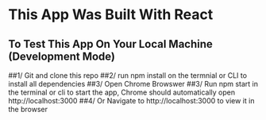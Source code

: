 # This App Was Built With React
## To Test This App On Your Local Machine (Development Mode)
##1/ Git and clone this repo
##2/ run npm install on the termnial or CLI to install all dependencies
##3/ Open Chrome Browswer
##3/ Run npm start in the terminal or cli to start the app, Chrome should automatically open http://localhost:3000
##4/ Or Navigate to http://localhost:3000 to view it in the browser
